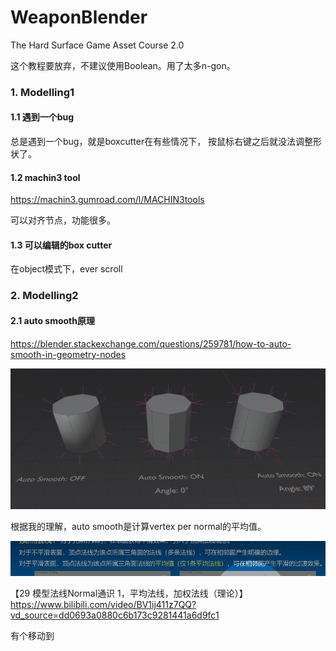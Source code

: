 # WeaponBlender
The Hard Surface Game Asset Course 2.0

这个教程要放弃，不建议使用Boolean。用了太多n-gon。

### 1. Modelling1

#### 1.1 遇到一个bug

总是遇到一个bug，就是boxcutter在有些情况下，
按鼠标右键之后就没法调整形状了。

#### 1.2 machin3 tool 

https://machin3.gumroad.com/l/MACHIN3tools

可以对齐节点，功能很多。

#### 1.3 可以编辑的box cutter

在object模式下，ever scroll 

### 2. Modelling2

#### 2.1 auto smooth原理

https://blender.stackexchange.com/questions/259781/how-to-auto-smooth-in-geometry-nodes

![](images/surkl.png)

根据我的理解，auto smooth是计算vertex per normal的平均值。

![](images/微信截图_20231221151821.png)

【29 模型法线Normal通识 1，平均法线，加权法线（理论）】https://www.bilibili.com/video/BV1ij411z7QQ?vd_source=dd0693a0880c6b173c9281441a6d9fc1

有个移动到

